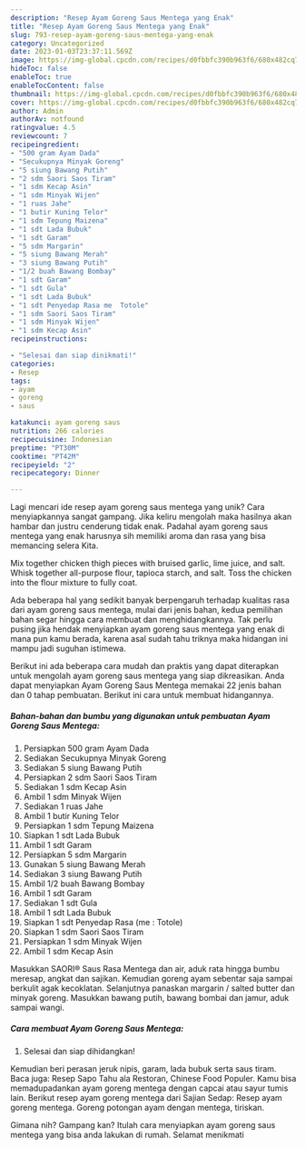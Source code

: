 ```yaml
---
description: "Resep Ayam Goreng Saus Mentega yang Enak"
title: "Resep Ayam Goreng Saus Mentega yang Enak"
slug: 793-resep-ayam-goreng-saus-mentega-yang-enak
category: Uncategorized
date: 2023-01-03T23:37:11.569Z
image: https://img-global.cpcdn.com/recipes/d0fbbfc390b963f6/680x482cq70/ayam-goreng-saus-mentega-foto-resep-utama.jpg
hideToc: false
enableToc: true
enableTocContent: false
thumbnail: https://img-global.cpcdn.com/recipes/d0fbbfc390b963f6/680x482cq70/ayam-goreng-saus-mentega-foto-resep-utama.jpg
cover: https://img-global.cpcdn.com/recipes/d0fbbfc390b963f6/680x482cq70/ayam-goreng-saus-mentega-foto-resep-utama.jpg
author: Admin
authorAv: notfound
ratingvalue: 4.5
reviewcount: 7
recipeingredient:
- "500 gram Ayam Dada"
- "Secukupnya Minyak Goreng"
- "5 siung Bawang Putih"
- "2 sdm Saori Saos Tiram"
- "1 sdm Kecap Asin"
- "1 sdm Minyak Wijen"
- "1 ruas Jahe"
- "1 butir Kuning Telor"
- "1 sdm Tepung Maizena"
- "1 sdt Lada Bubuk"
- "1 sdt Garam"
- "5 sdm Margarin"
- "5 siung Bawang Merah"
- "3 siung Bawang Putih"
- "1/2 buah Bawang Bombay"
- "1 sdt Garam"
- "1 sdt Gula"
- "1 sdt Lada Bubuk"
- "1 sdt Penyedap Rasa me  Totole"
- "1 sdm Saori Saos Tiram"
- "1 sdm Minyak Wijen"
- "1 sdm Kecap Asin"
recipeinstructions:

- "Selesai dan siap dinikmati!"
categories:
- Resep
tags:
- ayam
- goreng
- saus

katakunci: ayam goreng saus 
nutrition: 266 calories
recipecuisine: Indonesian
preptime: "PT30M"
cooktime: "PT42M"
recipeyield: "2"
recipecategory: Dinner

---
```





Lagi mencari ide resep ayam goreng saus mentega yang unik? Cara menyiapkannya sangat gampang. Jika keliru mengolah maka hasilnya akan hambar dan justru cenderung tidak enak. Padahal ayam goreng saus mentega yang enak harusnya sih memiliki aroma dan rasa yang bisa memancing selera Kita.





Mix together chicken thigh pieces with bruised garlic, lime juice, and salt. Whisk together all-purpose flour, tapioca starch, and salt. Toss the chicken into the flour mixture to fully coat.

Ada beberapa hal yang sedikit banyak berpengaruh terhadap kualitas rasa dari ayam goreng saus mentega, mulai dari jenis bahan, kedua pemilihan bahan segar hingga cara membuat dan menghidangkannya. Tak perlu pusing jika hendak menyiapkan ayam goreng saus mentega yang enak di mana pun kamu berada, karena asal sudah tahu triknya maka hidangan ini mampu jadi suguhan istimewa.






Berikut ini ada beberapa cara mudah dan praktis yang dapat diterapkan untuk mengolah ayam goreng saus mentega yang siap dikreasikan. Anda dapat menyiapkan Ayam Goreng Saus Mentega memakai 22 jenis bahan dan 0 tahap pembuatan. Berikut ini cara untuk membuat hidangannya.

<!--inarticleads1-->

##### Bahan-bahan dan bumbu yang digunakan untuk pembuatan Ayam Goreng Saus Mentega:

1. Persiapkan 500 gram Ayam Dada
1. Sediakan Secukupnya Minyak Goreng
1. Sediakan 5 siung Bawang Putih
1. Persiapkan 2 sdm Saori Saos Tiram
1. Sediakan 1 sdm Kecap Asin
1. Ambil 1 sdm Minyak Wijen
1. Sediakan 1 ruas Jahe
1. Ambil 1 butir Kuning Telor
1. Persiapkan 1 sdm Tepung Maizena
1. Siapkan 1 sdt Lada Bubuk
1. Ambil 1 sdt Garam
1. Persiapkan 5 sdm Margarin
1. Gunakan 5 siung Bawang Merah
1. Sediakan 3 siung Bawang Putih
1. Ambil 1/2 buah Bawang Bombay
1. Ambil 1 sdt Garam
1. Sediakan 1 sdt Gula
1. Ambil 1 sdt Lada Bubuk
1. Siapkan 1 sdt Penyedap Rasa (me : Totole)
1. Siapkan 1 sdm Saori Saos Tiram
1. Persiapkan 1 sdm Minyak Wijen
1. Ambil 1 sdm Kecap Asin


Masukkan SAORI® Saus Rasa Mentega dan air, aduk rata hingga bumbu meresap, angkat dan sajikan. Kemudian goreng ayam sebentar saja sampai berkulit agak kecoklatan. Selanjutnya panaskan margarin / salted butter dan minyak goreng. Masukkan bawang putih, bawang bombai dan jamur, aduk sampai wangi. 

<!--inarticleads2-->

##### Cara membuat Ayam Goreng Saus Mentega:


1. Selesai dan siap dihidangkan!

Kemudian beri perasan jeruk nipis, garam, lada bubuk serta saus tiram. Baca juga: Resep Sapo Tahu ala Restoran, Chinese Food Populer. Kamu bisa memadupadankan ayam goreng mentega dengan capcai atau sayur tumis lain. Berikut resep ayam goreng mentega dari Sajian Sedap: Resep ayam goreng mentega. Goreng potongan ayam dengan mentega, tiriskan. 

Gimana nih? Gampang kan? Itulah cara menyiapkan ayam goreng saus mentega yang bisa anda lakukan di rumah. Selamat menikmati
